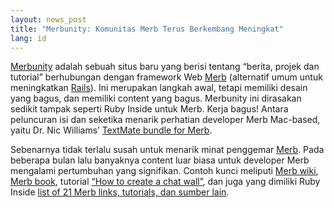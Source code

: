 ```yaml
---
layout: news_post
title: "Merbunity: Komunitas Merb Terus Berkembang Meningkat"
lang: id
---
```


[Merbunity][1] adalah sebuah situs baru yang berisi tentang “berita,
projek dan tutorial” berhubungan dengan framework Web [Merb][2]
(alternatif umum untuk meningkatkan [Rails][3]). Ini merupakan langkah
awal, tetapi memiliki desain yang bagus, dan memiliki content yang
bagus. Merbunity ini dirasakan sedikit tampak seperti Ruby Inside untuk
Merb. Kerja bagus! Antara peluncuran isi dan seketika menarik perhatian
developer Merb Mac-based, yaitu Dr. Nic Williams’ [TextMate bundle for
Merb][4].

Sebenarnya tidak terlalu susah untuk menarik minat penggemar [Merb][2].
Pada beberapa bulan lalu banyaknya content luar biasa untuk developer
Merb mengalami pertumbuhan yang signifikan. Contoh kunci meliputi [Merb
wiki][5], [Merb book][6], tutorial [“How to create a chat wall”][7], dan
juga yang dimiliki Ruby Inside [list of 21 Merb links, tutorials, dan
sumber lain][8].



[1]: http://merbunity.com/ 
[2]: http://www.merbivore.com/ 
[3]: http://www.rubyonrails.com 
[4]: http://merbunity.com/news/3 
[5]: http://wiki.merbivore.com/ 
[6]: http://merb.4ninjas.org/ 
[7]: http://www.socialface.com/slapp/ 
[8]: http://www.rubyinside.com/merb-tutorials-and-resources-716.html 
